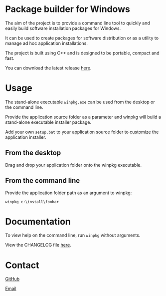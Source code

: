 # Package builder for Windows

The aim of the project is to provide a command line tool to quickly and easily build software installation packages for Windows.

It can be used to create packages for software distribution or as a utility to manage ad hoc application installations.
    
The project is built using C++ and is designed to be portable, compact and fast. 

You can download the latest release [here](https://github.com/dmaccormac/winpkg/releases).

# Usage 
The stand-alone executable `winpkg.exe` can be used from the desktop or the command line.

Provide the application source folder as a parameter and winpkg will build a stand-alone executable installer package. 

Add your own `setup.bat` to your application source folder to customize the application installer.

## From the desktop
Drag and drop your application folder onto the winpkg executable.

## From the command line
Provide the application folder path as an argument to winpkg:

`winpkg c:\install\foobar`

# Documentation
To view help on the command line, run `winpkg` without arguments.

View the CHANGELOG file [here](https://github.com/dmaccormac/winpkg/blob/main/CHANGELOG.md).

# Contact
[GitHub](https://github.com/dmaccormac)

[Email](mailto:mail@winpkg.org)